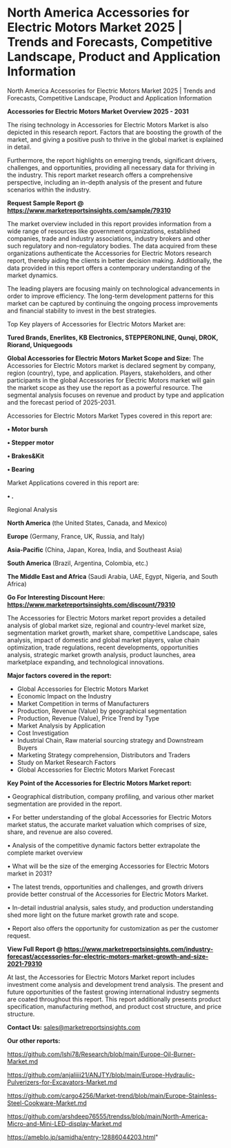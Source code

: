 # North America Accessories for Electric Motors Market 2025 | Trends and Forecasts, Competitive Landscape, Product and Application Information
North America Accessories for Electric Motors Market 2025 | Trends and Forecasts, Competitive Landscape, Product and Application Information

<Strong> Accessories for Electric Motors Market Overview 2025 - 2031</strong>

The rising technology in Accessories for Electric Motors Market is also depicted in this research report. Factors that are boosting the growth of the market, and giving a positive push to thrive in the global market is explained in detail.

Furthermore, the report highlights on emerging trends, significant drivers, challenges, and opportunities, providing all necessary data for thriving in the industry. This report market research offers a comprehensive perspective, including an in-depth analysis of the present and future scenarios within the industry.

<strong>Request Sample Report @ <a href=https://www.marketreportsinsights.com/sample/79310>https://www.marketreportsinsights.com/sample/79310</a></strong>

The market overview included in this report provides information from a wide range of resources like government organizations, established companies, trade and industry associations, industry brokers and other such regulatory and non-regulatory bodies. The data acquired from these organizations authenticate the Accessories for Electric Motors research report, thereby aiding the clients in better decision making. Additionally, the data provided in this report offers a contemporary understanding of the market dynamics.

The leading players are focusing mainly on technological advancements in order to improve efficiency. The long-term development patterns for this market can be captured by continuing the ongoing process improvements and financial stability to invest in the best strategies.

Top Key players of Accessories for Electric Motors Market are:

<strong>Tured Brands, Enerlites, KB Electronics, STEPPERONLINE, Qunqi, DROK, Riorand, Uniquegoods</strong>

<strong><b>Global Accessories for Electric Motors Market Scope and Size:</b></strong>
The Accessories for Electric Motors market is declared segment by company, region (country), type, and application. Players, stakeholders, and other participants in the global Accessories for Electric Motors market will gain the market scope as they use the report as a powerful resource. The segmental analysis focuses on revenue and product by type and application and the forecast period of 2025-2031.

Accessories for Electric Motors Market Types covered in this report are:

<strong>• Motor bursh

• Stepper motor

• Brakes&Kit

• Bearing</strong>

Market Applications covered in this report are:

<strong>• .</strong> 

Regional Analysis

<strong>North America</strong> (the United States, Canada, and Mexico)

<strong>Europe</strong> (Germany, France, UK, Russia, and Italy)

<strong>Asia-Pacific</strong> (China, Japan, Korea, India, and Southeast Asia)

<strong>South America</strong> (Brazil, Argentina, Colombia, etc.)

<strong>The Middle East and Africa</strong> (Saudi Arabia, UAE, Egypt, Nigeria, and South Africa)

<strong>Go For Interesting Discount Here: <a href=https://www.marketreportsinsights.com/discount/79310>https://www.marketreportsinsights.com/discount/79310</a></strong>

The Accessories for Electric Motors market report provides a detailed analysis of global market size, regional and country-level market size, segmentation market growth, market share, competitive Landscape, sales analysis, impact of domestic and global market players, value chain optimization, trade regulations, recent developments, opportunities analysis, strategic market growth analysis, product launches, area marketplace expanding, and technological innovations.

<strong><b>Major factors covered in the report:</b></strong>
<ul>
  <li>Global Accessories for Electric Motors Market </li>
  <li>Economic Impact on the Industry</li>
  <li>Market Competition in terms of Manufacturers</li>
  <li>Production, Revenue (Value) by geographical segmentation</li>
  <li>Production, Revenue (Value), Price Trend by Type</li>
  <li>Market Analysis by Application</li>
  <li>Cost Investigation</li>
  <li>Industrial Chain, Raw material sourcing strategy and Downstream Buyers</li>
  <li>Marketing Strategy comprehension, Distributors and Traders</li>
  <li>Study on Market Research Factors</li>
  <li>Global Accessories for Electric Motors Market Forecast</li>
</ul>

<strong><b>Key Point of the Accessories for Electric Motors Market report:</b></strong>

• Geographical distribution, company profiling, and various other market segmentation are provided in the report.

• For better understanding of the global Accessories for Electric Motors market status, the accurate market valuation which comprises of size, share, and revenue are also covered.

• Analysis of the competitive dynamic factors better extrapolate the complete market overview

• What will be the size of the emerging Accessories for Electric Motors market in 2031?

• The latest trends, opportunities and challenges, and growth drivers provide better construal of the Accessories for Electric Motors Market.

• In-detail industrial analysis, sales study, and production understanding shed more light on the future market growth rate and scope.

• Report also offers the opportunity for customization as per the customer request.

<strong><b>View Full Report @ <a href=https://www.marketreportsinsights.com/industry-forecast/accessories-for-electric-motors-market-growth-and-size-2021-79310>https://www.marketreportsinsights.com/industry-forecast/accessories-for-electric-motors-market-growth-and-size-2021-79310</a></b></strong>


At last, the Accessories for Electric Motors Market report includes investment come analysis and development trend analysis. The present and future opportunities of the fastest growing international industry segments are coated throughout this report. This report additionally presents product specification, manufacturing method, and product cost structure, and price structure.

<strong>Contact Us:</strong>
sales@marketreportsinsights.com

<strong>Our other reports:</strong>

<a href=https://github.com/Ishi78/Research/blob/main/Europe-Oil-Burner-Market.md>https://github.com/Ishi78/Research/blob/main/Europe-Oil-Burner-Market.md</a>

<a href=https://github.com/anjaliiii21/ANJTY/blob/main/Europe-Hydraulic-Pulverizers-for-Excavators-Market.md>https://github.com/anjaliiii21/ANJTY/blob/main/Europe-Hydraulic-Pulverizers-for-Excavators-Market.md</a>

<a href=https://github.com/cargo4256/Market-trend/blob/main/Europe-Stainless-Steel-Cookware-Market.md>https://github.com/cargo4256/Market-trend/blob/main/Europe-Stainless-Steel-Cookware-Market.md</a>

<a href=https://github.com/arshdeep76555/trendss/blob/main/North-America-Micro-and-Mini-LED-display-Market.md>https://github.com/arshdeep76555/trendss/blob/main/North-America-Micro-and-Mini-LED-display-Market.md</a>

<a href=https://ameblo.jp/samidha/entry-12886044203.html>https://ameblo.jp/samidha/entry-12886044203.html</a>"
